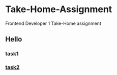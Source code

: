 # Take-Home-Assignment
Frontend Developer 1 Take-Home assignment
## Hello

### [task1](https://optisourceproject.netlify.app/task1/)

### [task2](https://optisourceproject.netlify.app/task2/)
